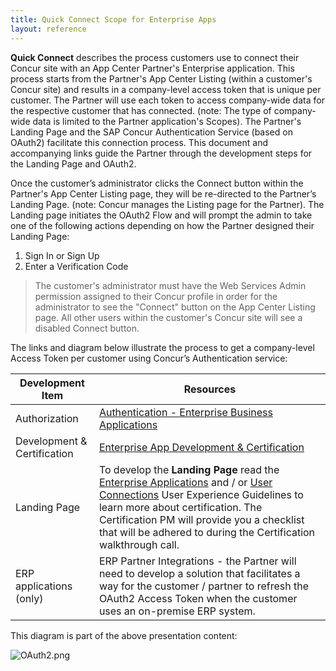 ```yaml
---
title: Quick Connect Scope for Enterprise Apps
layout: reference
---
```


**Quick Connect** describes the process customers use to connect their Concur site with an App Center Partner's Enterprise application. This process starts from the Partner's App Center Listing (within a customer's Concur site) and results in a company-level access token that is unique per customer.  The Partner will use each token to access company-wide data for the respective customer that has connected.  (note: The type of company-wide data is limited to the Partner application's Scopes).  The Partner's Landing Page and the SAP Concur Authentication Service (based on OAuth2) facilitate this connection process.  This document and accompanying links guide the Partner through the development steps for the Landing Page and OAuth2.

Once the customer’s administrator clicks the Connect button within the Partner's App Center Listing page, they will be re-directed to the Partner’s Landing Page. (note: Concur manages the Listing page for the Partner). The Landing page initiates the OAuth2 Flow and will prompt the admin to take one of the following actions depending on how the Partner designed their Landing Page:

1. Sign In or Sign Up
1. Enter a Verification Code

> The customer's administrator must have the Web Services Admin permission assigned to their Concur profile in order for the administrator to see the "Connect" button on the App Center Listing page.  All other users within the customer's Concur site will see a disabled Connect button.

The links and diagram below illustrate the process to get a company-level Access Token per customer using Concur’s Authentication service:

Development Item|Resources
---|---
Authorization|[Authentication - Enterprise Business Applications](/api-reference/authentication/apidoc.html#enterprise-business-applications)
Development & Certification|[Enterprise App Development & Certification](https://prezi.com/p/lw0qqy51zcmd/)
Landing Page|To develop the **Landing Page** read the [Enterprise Applications](/manage-apps/go-market-docs/app-center-ux-guidelines-enterprise.html) and / or [User Connections](/manage-apps/go-market-docs/app-center-ux-guidelines-consumer.html) User Experience Guidelines to learn more about certification. The Certification PM will provide you a checklist that will be adhered to during the Certification walkthrough call.
ERP applications (only)|ERP Partner Integrations - the Partner will need to develop a solution that facilitates a way for the customer / partner to refresh the OAuth2 Access Token when the customer uses an on-premise ERP system.

This diagram is part of the above presentation content:

![OAuth2.png](./OAuth2.png)